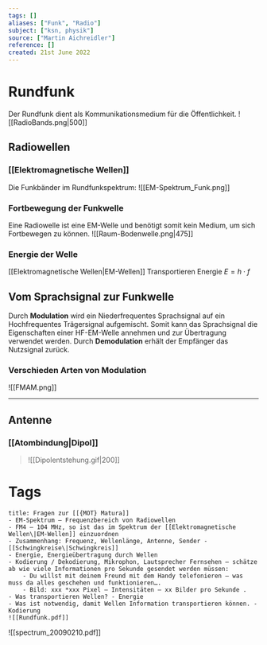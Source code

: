 ```yaml
---
tags: []
aliases: ["Funk", "Radio"]
subject: ["ksn, physik"]
source: ["Martin Aichreidler"]
reference: []
created: 21st June 2022
---
```


# Rundfunk
Der Rundfunk dient als Kommunikationsmedium für die Öffentlichkeit.
![[RadioBands.png|500]]

## Radiowellen
### [[Elektromagnetische Wellen]]
Die Funkbänder im Rundfunkspektrum:
![[EM-Spektrum_Funk.png]]

### Fortbewegung der Funkwelle
Eine Radiowelle ist eine EM-Welle und benötigt somit kein Medium, um sich Fortbewegen zu können. 
![[Raum-Bodenwelle.png|475]]
### Energie der Welle
[[Elektromagnetische Wellen|EM-Wellen]] Transportieren Energie
$E=h\cdot f$ 

## Vom Sprachsignal zur Funkwelle
Durch **Modulation** wird ein Niederfrequentes Sprachsignal auf ein Hochfrequentes Trägersignal aufgemischt.
Somit kann das Sprachsignal die Eigenschaften einer HF-EM-Welle annehmen und zur Übertragung verwendet werden. 
Durch **Demodulation** erhält der Empfänger das Nutzsignal zurück.

### Verschieden Arten von Modulation

![[FMAM.png]]

---

## Antenne
### [[Atombindung|Dipol]]
>![[Dipolentstehung.gif|200]]

# Tags
```ad-example
title: Fragen zur [[{MOT} Matura]]
- EM-Spektrum – Frequenzbereich von Radiowellen
- FM4 – 104 MHz, so ist das im Spektrum der [[Elektromagnetische Wellen\|EM-Wellen]] einzuordnen
- Zusammenhang: Frequenz, Wellenlänge, Antenne, Sender - [[Schwingkreise\|Schwingkreis]]
- Energie, Energieübertragung durch Wellen
- Kodierung / Dekodierung, Mikrophon, Lautsprecher Fernsehen – schätze ab wie viele Informationen pro Sekunde gesendet werden müssen:
	- Du willst mit deinem Freund mit dem Handy telefonieren – was muss da alles geschehen und funktionieren….
	- Bild: xxx *xxx Pixel – Intensitäten – xx Bilder pro Sekunde .
- Was transportieren Wellen? - Energie
- Was ist notwendig, damit Wellen Information transportieren können. - Kodierung
![[Rundfunk.pdf]]
```
![[spectrum_20090210.pdf]]